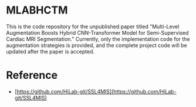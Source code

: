 # MLABHCTM
This is the code repository for the unpublished paper titled "Multi-Level Augmentation Boosts Hybrid CNN-Transformer Model for Semi-Supervised Cardiac MRI Segmentation." Currently, only the implementation code for the augmentation strategies is provided, and the complete project code will be updated after the paper is accepted.

# Reference
- [https://github.com/HiLab-git/SSL4MIS](https://github.com/HiLab-git/SSL4MIS)
